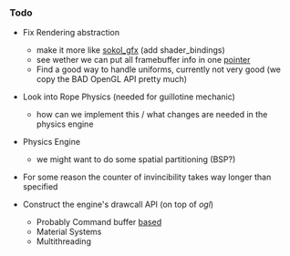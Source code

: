 ### Todo

- Fix Rendering abstraction
	- make it more like [sokol_gfx](https://floooh.github.io/2017/07/29/sokol-gfx-tour.html) (add shader_bindings)
	- see wether we can put all framebuffer info in one [pointer](https://stackoverflow.com/questions/15089703/how-to-get-the-textures-attached-to-a-framebuffer)
	- Find a good way to handle uniforms, currently not very good (we copy the BAD OpenGL API pretty much)

- Look into Rope Physics (needed for guillotine mechanic)
	- how can we implement this / what changes are needed in the physics engine

- Physics Engine
	- we might want to do some spatial partitioning (BSP?)

- For some reason the counter of invincibility takes way longer than specified

- Construct the engine's drawcall API (on top of *ogl*)
	- Probably Command buffer [based](https://blog.molecular-matters.com/2014/11/06/stateless-layered-multi-threaded-rendering-part-1)
	- Material Systems
	- Multithreading